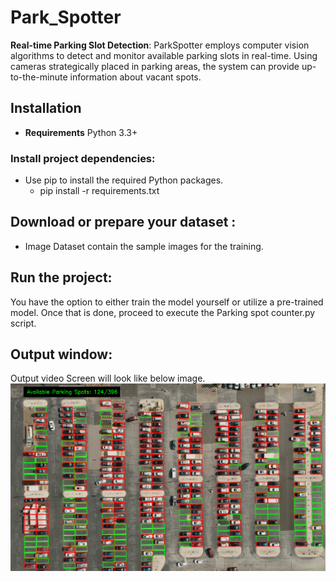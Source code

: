 # Park_Spotter
**Real-time Parking Slot Detection**: ParkSpotter employs computer vision algorithms to detect and monitor available parking slots in real-time. Using cameras strategically placed in parking areas, the system can provide up-to-the-minute information about vacant spots.

## Installation
- <b>Requirements</b> Python 3.3+

### Install project dependencies:
- Use pip to install the required Python packages.
  - pip install -r requirements.txt
 
## Download or prepare your dataset :
- Image Dataset contain the sample images for the training.

## Run the project:
You have the option to either train the model yourself or utilize a pre-trained model. Once that is done, proceed to execute the Parking spot counter.py script.

## Output window:
Output video Screen will look like below image.
<img src="https://github.com/rushitbhadaniya/Park_Spotter/blob/main/Output_Window.PNG">
